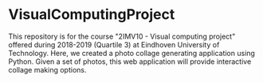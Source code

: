 # VisualComputingProject
This repository is for the course "2IMV10 - Visual computing project" offered during 2018-2019 (Quartile 3) at Eindhoven University of Technology. Here, we created a photo collage generating application using Python. Given a set of photos, this web application will provide interactive collage making options. 
